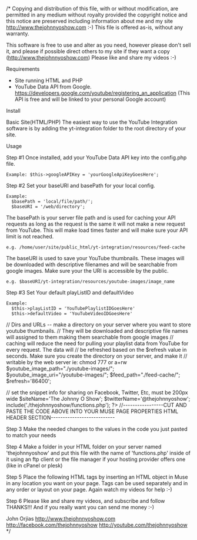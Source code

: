 /*
 Copying and distribution of this file, with or without modification,
 are permitted in any medium without royalty provided the copyright
 notice and this notice are preserved including information about me
 and my site http://www.thejohnnyoshow.com :-)
 This file is offered as-is, without any warranty.

 This software is free to use and alter as you need, however please don't
 sell it, and please if possible direct others to my site if they want a
 copy (http://www.thejohnnyoshow.com) Please like and share my videos :-)

Requirements
  - Site running HTML and PHP
  - YouTube Data API from Google. https://developers.google.com/youtube/registering_an_application (This API is free and will be linked to your personal Google account)

Install

  Basic Site(HTML/PHP)
    The easiest way to use the YouTube Integration software is by adding the yt-integration folder to the root directory of your site.

Usage

Step #1
  Once installed, add your YouTube Data API key into the config.php file.

    Example: $this->googleAPIKey = 'yourGoogleApiKeyGoesHere';


Step #2
  Set your baseURI and basePath for your local config.

    Example:
      $basePath = 'local/file/path/';
      $baseURI = '/web/directory';

  The basePath is your server file path and is used for caching your API requests as long as the request is the same it will not make a new request from YouTube. This will make load times faster and will make sure your API limit is not reached.

    e.g. /home/user/site/public_html/yt-integration/resources/feed-cache

  The baseURI is used to save your YouTube thumbnails. These images will be downloaded with descriptive filenames and will be searchable from google images. Make sure your the URI is accessible by the public.

    e.g. $baseURI/yt-integration/resources/youtube-images/image_name



Step #3
  Set Your default playListID and defaultVideo

    Example:
      $this->playListID = 'YouTubePlaylistIDGoesHere'
      $this->defaultVideo = 'YouTubeVideoIDGoesHere'


// Dirs and URLs -- make a directory on your server where you want to store youtube thumbnails.
// They will be downloaded and descriptive file names will assigned to them making them searchable from google images
// caching will reduce the need for pulling your playlist data from YouTube for every request. The data will
// be refreshed based on the $refresh value in seconds. Make sure you create the directory on your server, and make it
// writable by the web server ie: chmod 777 or a+rw
  $youtube_image_path="./youtube-images/";
  $youtube_image_uri="/youtube-images/";
  $feed_path="./feed-cache/";
  $refresh='86400';

// set the snippet info for sharing on Facebook, Twitter, Etc, must be 200px wide
  $siteName='The Johnny O Show';
  $twitterName='@thejohnnyoshow';
  include('./thejohnnyoshow/functions.php');
  ?>
//-----------------CUT AND PASTE THE CODE ABOVE INTO YOUR MUSE PAGE PROPERTIES HTML HEADER SECTION---------------------------

  Step 3 Make the needed changes to the values in the code you just pasted
  to match your needs

  Step 4 Make a folder in your HTML folder on your server named 'thejohnnyoshow' and put
  this file with the name of 'functions.php' inside of it using an ftp client or
  the file manager if your hosting provider offers one (like in cPanel or plesk)

  Step 5 Place the following HTML tags by inserting an HTML object in Muse in
  any location you want on your page. Tags can be used separately and in any
  order or layout on your page. Again watch my videos for help :-)

  <?php showMetatags(); ?>
  <?php showVideo(); ?>
  <?php showTitle(); ?>
  <?php showDescription(); ?>
  <?php showPlaylist(); ?>

  Step 6 Please like and share my videos, and subscribe and
  follow THANKS!!! And if you really want you can send me money :-)

  John Orjias
  http://www.thejohnnyoshow.com
  http://facebook.com/thejohnnyoshow
  http://youtube.com/thejohnnyoshow
*/

